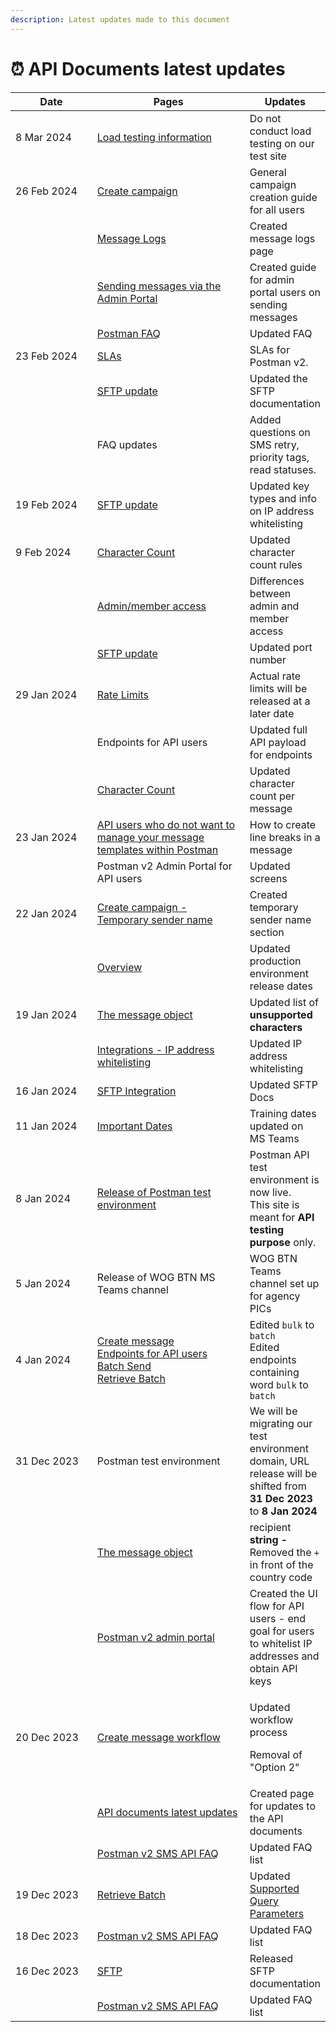 ```yaml
---
description: Latest updates made to this document
---
```


# ⏰ API Documents latest updates



<table><thead><tr><th width="153">Date</th><th width="286">Pages</th><th>Updates</th></tr></thead><tbody><tr><td>8 Mar 2024</td><td><a href="../postman-v2-admin-portal-for-api-users/sending-messages-via-postman-api.md#postman-test-site-limitations">Load testing information</a></td><td>Do not conduct load testing on our test site</td></tr><tr><td>26 Feb 2024</td><td><a href="../postman-v2-general-user-guide/create-campaign/">Create campaign</a></td><td>General campaign creation guide for all users</td></tr><tr><td></td><td><a href="../postman-v2-general-user-guide/message-logs.md">Message Logs</a></td><td>Created message logs page</td></tr><tr><td></td><td><a href="../sftp/sending-messages-via-sftp.md">Sending messages via the Admin Portal</a></td><td>Created guide for admin portal users on sending messages</td></tr><tr><td></td><td><a href="../faq/postman-v2-sms-api-faq/">Postman FAQ</a></td><td>Updated FAQ</td></tr><tr><td>23 Feb 2024</td><td><a href="https://app.gitbook.com/o/QLgaqqZYDEHNkRvAtT8a/s/l3mC1ibWq8HG4BKl4qlL/~/changes/71/postman-v2-api-docs/about-postman-v2/postman-v2-slas">SLAs</a></td><td>SLAs for Postman v2.</td></tr><tr><td></td><td><a href="https://postman-v2.guides.gov.sg/sftp/sftp-integration">SFTP update</a></td><td>Updated the SFTP documentation</td></tr><tr><td></td><td>FAQ updates</td><td>Added questions on SMS retry, priority tags, read statuses.</td></tr><tr><td>19 Feb 2024</td><td><a href="https://postman-v2.guides.gov.sg/sftp/sftp-integration">SFTP update</a></td><td>Updated key types and info on IP address whitelisting</td></tr><tr><td>9 Feb 2024</td><td><a href="https://postman-v2.guides.gov.sg/postman-v2-admin-portal-for-api-users/create-message#character-count">Character Count</a></td><td>Updated character count rules</td></tr><tr><td></td><td><a href="https://postman-v2.guides.gov.sg/postman-v2-admin-portal-for-api-users/campaign-settings#settings-members">Admin/member access</a></td><td>Differences between admin and member access</td></tr><tr><td></td><td><a href="https://postman-v2.guides.gov.sg/sftp/sftp-integration">SFTP update</a></td><td>Updated port number</td></tr><tr><td>29 Jan 2024</td><td><a href="../general-notes-for-api-users/rate-limits.md">Rate Limits</a></td><td>Actual rate limits will be released at a later date</td></tr><tr><td></td><td>Endpoints for API users</td><td>Updated full API payload for endpoints</td></tr><tr><td></td><td><a href="../postman-v2-admin-portal-for-api-users/sending-messages-via-postman-api.md#character-count">Character Count</a></td><td>Updated character count per message</td></tr><tr><td>23 Jan 2024</td><td><a href="../postman-v2-admin-portal-for-api-users/sending-messages-via-postman-api.md#api-users-who-do-not-want-to-manage-your-message-templates-within-postman">API users who do not want to manage your message templates within Postman</a></td><td>How to create line breaks in a message</td></tr><tr><td></td><td>Postman v2 Admin Portal for API users</td><td>Updated screens</td></tr><tr><td>22 Jan 2024</td><td><a href="../postman-v2-general-user-guide/create-campaign/#temporary-sender-name-mid-april-2024-to-launch">Create campaign - Temporary </a><a href="../postman-v2-general-user-guide/create-campaign/#temporary-sender-name-mid-april-2024-to-launch">sender name</a></td><td>Created temporary sender name section</td></tr><tr><td></td><td><a href="../general-notes-for-api-users/overview.md#production-environment-base-url">Overview</a></td><td>Updated production environment release dates</td></tr><tr><td>19 Jan 2024</td><td><a href="../endpoints-for-api-users/the-message-object.md">The message object</a></td><td>Updated list of <strong>unsupported characters</strong></td></tr><tr><td></td><td><a href="../postman-v2-admin-portal-for-api-users/campaign-settings.md#integrations-ip-address-whitelisting">Integrations - IP address whitelisting</a></td><td>Updated IP address whitelisting</td></tr><tr><td>16 Jan 2024</td><td><a href="../sftp/sftp-integration.md">SFTP Integration</a></td><td>Updated SFTP Docs</td></tr><tr><td>11 Jan 2024</td><td><a href="important-dates.md#wog-training-dates">Important Dates</a></td><td>Training dates updated on MS Teams</td></tr><tr><td>8 Jan 2024</td><td><a href="../#test-platform">Release of Postman test environment</a></td><td>Postman API test environment is now live. <br>This site is meant for <strong>API testing purpose</strong> only.</td></tr><tr><td>5 Jan 2024</td><td>Release of WOG BTN MS Teams channel</td><td>WOG BTN Teams channel set up for agency PICs</td></tr><tr><td>4 Jan 2024</td><td><a href="../postman-v2-admin-portal-for-api-users/sending-messages-via-postman-api.md">Create message</a><br><a href="broken-reference">Endpoints for API users</a><br><a href="../endpoints-for-api-users/batch-send.md">Batch Send</a><br><a href="../endpoints-for-api-users/retrieve-batch.md">Retrieve Batch</a></td><td>Edited <code>bulk</code> to <code>batch</code><br>Edited endpoints containing word <code>bulk</code> to <code>batch</code></td></tr><tr><td>31 Dec 2023</td><td>Postman test environment</td><td>We will be migrating our test environment domain, URL release will be shifted from <strong>31 Dec 2023</strong> to <strong>8 Jan 2024</strong></td></tr><tr><td></td><td><a href="../endpoints-for-api-users/the-message-object.md#attributes">The message object</a></td><td>recipient <strong>string -</strong> Removed the <code>+</code> in front of the country code</td></tr><tr><td></td><td><a href="../postman-v2-general-user-guide/logging-into-postman-v2.md">Postman v2 admin portal</a></td><td>Created the UI flow for API users - end goal for users to whitelist IP addresses and obtain API keys</td></tr><tr><td>20 Dec 2023</td><td><a href="../postman-v2-admin-portal-for-api-users/sending-messages-via-postman-api.md">Create message workflow</a></td><td><p>Updated workflow process</p><p>Removal of "Option 2"</p></td></tr><tr><td></td><td><a href="api-documents-latest-updates.md">API documents latest updates</a></td><td>Created page for updates to the API documents</td></tr><tr><td></td><td><a href="broken-reference">Postman v2 SMS API FAQ</a></td><td>Updated FAQ list</td></tr><tr><td>19 Dec 2023</td><td><a href="../endpoints-for-api-users/retrieve-batch.md">Retrieve Batch</a></td><td>Updated <a href="../endpoints-for-api-users/retrieve-batch.md#supported-query-parameters">Supported Query Parameters</a></td></tr><tr><td>18 Dec 2023</td><td><a href="broken-reference">Postman v2 SMS API FAQ</a></td><td>Updated FAQ list</td></tr><tr><td>16 Dec 2023</td><td><a href="broken-reference">SFTP</a></td><td>Released SFTP documentation</td></tr><tr><td></td><td><a href="broken-reference">Postman v2 SMS API FAQ</a></td><td>Updated FAQ list</td></tr></tbody></table>

